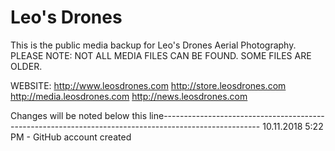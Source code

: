 # Leo's Drones

This is the public media backup for Leo's Drones Aerial Photography.
PLEASE NOTE: NOT ALL MEDIA FILES CAN BE FOUND. SOME FILES ARE OLDER.

WEBSITE: http://www.leosdrones.com
http://store.leosdrones.com
http://media.leosdrones.com
http://news.leosdrones.com

Changes will be noted below this line------------------------------------------------------------------------------------------------------
10.11.2018 5:22 PM - GitHub account created
